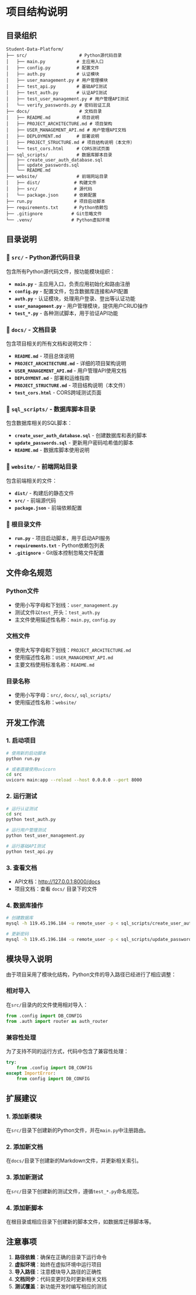 # 项目结构说明

## 目录组织

```
Student-Data-Platform/
├── src/                    # Python源代码目录
│   ├── main.py            # 主应用入口
│   ├── config.py          # 配置文件
│   ├── auth.py            # 认证模块
│   ├── user_management.py # 用户管理模块
│   ├── test_api.py        # 基础API测试
│   ├── test_auth.py       # 认证API测试
│   ├── test_user_management.py # 用户管理API测试
│   └── verify_passwords.py # 密码验证工具
├── docs/                   # 文档目录
│   ├── README.md          # 项目说明
│   ├── PROJECT_ARCHITECTURE.md # 项目架构
│   ├── USER_MANAGEMENT_API.md # 用户管理API文档
│   ├── DEPLOYMENT.md      # 部署说明
│   ├── PROJECT_STRUCTURE.md # 项目结构说明（本文件）
│   └── test_cors.html     # CORS测试页面
├── sql_scripts/           # 数据库脚本目录
│   ├── create_user_auth_database.sql
│   ├── update_passwords.sql
│   └── README.md
├── website/               # 前端网站目录
│   ├── dist/             # 构建文件
│   ├── src/              # 源代码
│   └── package.json      # 依赖配置
├── run.py                # 项目启动脚本
├── requirements.txt      # Python依赖包
├── .gitignore           # Git忽略文件
└── .venv/               # Python虚拟环境
```

## 目录说明

### 📁 `src/` - Python源代码目录
包含所有Python源代码文件，按功能模块组织：

- **`main.py`** - 主应用入口，负责应用初始化和路由注册
- **`config.py`** - 配置文件，包含数据库连接和API配置
- **`auth.py`** - 认证模块，处理用户登录、登出等认证功能
- **`user_management.py`** - 用户管理模块，提供用户CRUD操作
- **`test_*.py`** - 各种测试脚本，用于验证API功能

### 📁 `docs/` - 文档目录
包含项目相关的所有文档和说明文件：

- **`README.md`** - 项目总体说明
- **`PROJECT_ARCHITECTURE.md`** - 详细的项目架构说明
- **`USER_MANAGEMENT_API.md`** - 用户管理API使用文档
- **`DEPLOYMENT.md`** - 部署和运维指南
- **`PROJECT_STRUCTURE.md`** - 项目结构说明（本文件）
- **`test_cors.html`** - CORS跨域测试页面

### 📁 `sql_scripts/` - 数据库脚本目录
包含数据库相关的SQL脚本：

- **`create_user_auth_database.sql`** - 创建数据库和表的脚本
- **`update_passwords.sql`** - 更新用户密码哈希值的脚本
- **`README.md`** - 数据库脚本使用说明

### 📁 `website/` - 前端网站目录
包含前端相关的文件：

- **`dist/`** - 构建后的静态文件
- **`src/`** - 前端源代码
- **`package.json`** - 前端依赖配置

### 📄 根目录文件
- **`run.py`** - 项目启动脚本，用于启动API服务
- **`requirements.txt`** - Python依赖包列表
- **`.gitignore`** - Git版本控制忽略文件配置

## 文件命名规范

### Python文件
- 使用小写字母和下划线：`user_management.py`
- 测试文件以`test_`开头：`test_auth.py`
- 主文件使用描述性名称：`main.py`, `config.py`

### 文档文件
- 使用大写字母和下划线：`PROJECT_ARCHITECTURE.md`
- 使用描述性名称：`USER_MANAGEMENT_API.md`
- 主要文档使用标准名称：`README.md`

### 目录名称
- 使用小写字母：`src/`, `docs/`, `sql_scripts/`
- 使用描述性名称：`website/`

## 开发工作流

### 1. 启动项目
```bash
# 使用新的启动脚本
python run.py

# 或者直接使用uvicorn
cd src
uvicorn main:app --reload --host 0.0.0.0 --port 8000
```

### 2. 运行测试
```bash
# 运行认证测试
cd src
python test_auth.py

# 运行用户管理测试
python test_user_management.py

# 运行基础API测试
python test_api.py
```

### 3. 查看文档
- API文档：http://127.0.0.1:8000/docs
- 项目文档：查看 `docs/` 目录下的文件

### 4. 数据库操作
```bash
# 创建数据库
mysql -h 119.45.196.184 -u remote_user -p < sql_scripts/create_user_auth_database.sql

# 更新密码
mysql -h 119.45.196.184 -u remote_user -p < sql_scripts/update_passwords.sql
```

## 模块导入说明

由于项目采用了模块化结构，Python文件的导入路径已经进行了相应调整：

### 相对导入
在`src/`目录内的文件使用相对导入：
```python
from .config import DB_CONFIG
from .auth import router as auth_router
```

### 兼容性处理
为了支持不同的运行方式，代码中包含了兼容性处理：
```python
try:
    from .config import DB_CONFIG
except ImportError:
    from config import DB_CONFIG
```

## 扩展建议

### 1. 添加新模块
在`src/`目录下创建新的Python文件，并在`main.py`中注册路由。

### 2. 添加新文档
在`docs/`目录下创建新的Markdown文件，并更新相关索引。

### 3. 添加新测试
在`src/`目录下创建新的测试文件，遵循`test_*.py`命名规范。

### 4. 添加新脚本
在根目录或相应目录下创建新的脚本文件，如数据库迁移脚本等。

## 注意事项

1. **路径依赖**：确保在正确的目录下运行命令
2. **虚拟环境**：始终在虚拟环境中运行项目
3. **导入路径**：注意模块导入路径的正确性
4. **文档同步**：代码变更时及时更新相关文档
5. **测试覆盖**：新功能开发时编写相应的测试
